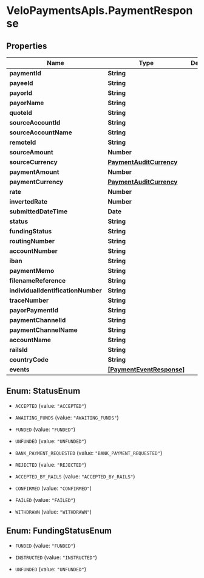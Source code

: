 # VeloPaymentsApIs.PaymentResponse

## Properties
Name | Type | Description | Notes
------------ | ------------- | ------------- | -------------
**paymentId** | **String** |  | 
**payeeId** | **String** |  | 
**payorId** | **String** |  | 
**payorName** | **String** |  | [optional] 
**quoteId** | **String** |  | 
**sourceAccountId** | **String** |  | 
**sourceAccountName** | **String** |  | [optional] 
**remoteId** | **String** |  | [optional] 
**sourceAmount** | **Number** |  | [optional] 
**sourceCurrency** | [**PaymentAuditCurrency**](PaymentAuditCurrency.md) |  | [optional] 
**paymentAmount** | **Number** |  | 
**paymentCurrency** | [**PaymentAuditCurrency**](PaymentAuditCurrency.md) |  | [optional] 
**rate** | **Number** |  | [optional] 
**invertedRate** | **Number** |  | [optional] 
**submittedDateTime** | **Date** |  | 
**status** | **String** |  | 
**fundingStatus** | **String** |  | 
**routingNumber** | **String** |  | [optional] 
**accountNumber** | **String** |  | [optional] 
**iban** | **String** |  | [optional] 
**paymentMemo** | **String** |  | [optional] 
**filenameReference** | **String** |  | [optional] 
**individualIdentificationNumber** | **String** |  | [optional] 
**traceNumber** | **String** |  | [optional] 
**payorPaymentId** | **String** |  | [optional] 
**paymentChannelId** | **String** |  | [optional] 
**paymentChannelName** | **String** |  | [optional] 
**accountName** | **String** |  | [optional] 
**railsId** | **String** |  | 
**countryCode** | **String** |  | [optional] 
**events** | [**[PaymentEventResponse]**](PaymentEventResponse.md) |  | 


<a name="StatusEnum"></a>
## Enum: StatusEnum


* `ACCEPTED` (value: `"ACCEPTED"`)

* `AWAITING_FUNDS` (value: `"AWAITING_FUNDS"`)

* `FUNDED` (value: `"FUNDED"`)

* `UNFUNDED` (value: `"UNFUNDED"`)

* `BANK_PAYMENT_REQUESTED` (value: `"BANK_PAYMENT_REQUESTED"`)

* `REJECTED` (value: `"REJECTED"`)

* `ACCEPTED_BY_RAILS` (value: `"ACCEPTED_BY_RAILS"`)

* `CONFIRMED` (value: `"CONFIRMED"`)

* `FAILED` (value: `"FAILED"`)

* `WITHDRAWN` (value: `"WITHDRAWN"`)




<a name="FundingStatusEnum"></a>
## Enum: FundingStatusEnum


* `FUNDED` (value: `"FUNDED"`)

* `INSTRUCTED` (value: `"INSTRUCTED"`)

* `UNFUNDED` (value: `"UNFUNDED"`)




